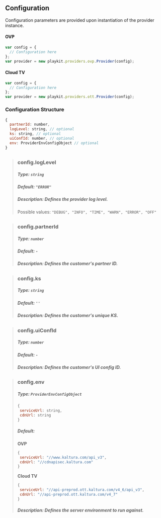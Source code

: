 ## Configuration
Configuration parameters are provided upon instantiation of the provider instance.

#### OVP
```js
var config = {
  // Configuration here
};
var provider = new playkit.providers.ovp.Provider(config);
```
#### Cloud TV
```js
var config = {
  // Configuration here
};
var provider = new playkit.providers.ott.Provider(config);
```

### Configuration Structure
```js
{
  partnerId: number,
  logLevel: string, // optional
  ks: string, // optional
  uiConfId: number, // optional
  env: ProviderEnvConfigObject // optional
}
```
## 
>### config.logLevel
>##### Type: `string`
>##### Default: `"ERROR"`
>##### Description: Defines the provider log level.
>Possible values: `"DEBUG", "INFO", "TIME", "WARN", "ERROR", "OFF"`
## 
>### config.partnerId
>##### Type: `number`
>##### Default: `-`
>##### Description: Defines the customer's partner ID.
## 
>### config.ks
>##### Type: `string`
>##### Default: `''`
>##### Description: Defines the customer's unique KS.
## 
>### config.uiConfId
>##### Type: `number`
>##### Default: `-`
>##### Description: Defines the customer's UI config ID.
## 
>### config.env
>##### Type: `ProviderEnvConfigObject`
>```js
>{
>  serviceUrl: string,
>  cdnUrl: string
>}
>```
>##### Default:
> **OVP**
>```js
>{
>  serviceUrl: "//www.kaltura.com/api_v3",
>  cdnUrl: "//cdnapisec.kaltura.com"
>}
>```
> **Cloud TV**
>```js
>{
>  serviceUrl: "//api-preprod.ott.kaltura.com/v4_6/api_v3",
>  cdnUrl: "//api-preprod.ott.kaltura.com/v4_7"
>}
>```
>##### Description: Defines the server environment to run against.
